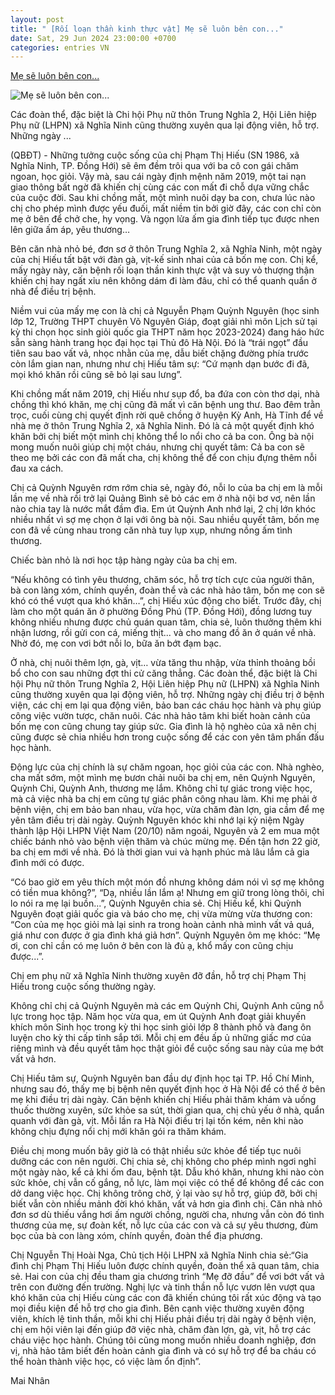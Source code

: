 ```yaml
---
layout: post
title: " [Rối loạn thần kinh thực vật] Mẹ sẽ luôn bên con..."
date: Sat, 29 Jun 2024 23:00:00 +0700
categories: entries VN
---
```

[Mẹ sẽ luôn bên con...](https://www.baoquangbinh.vn/xa-hoi/202406/me-se-luon-ben-con-2219174/)

![Mẹ sẽ luôn bên con...](https://baoquangbinh.vn/dataimages/202406/original/images786595_images786506_DSC05095.jpg)

Các đoàn thể, đặc biệt là Chi hội Phụ nữ thôn Trung Nghĩa 2, Hội Liên hiệp Phụ nữ (LHPN) xã Nghĩa Ninh cũng thường xuyên qua lại động viên, hỗ trợ. Những ngày ...

(QBĐT) - Những tưởng cuộc sống của chị Phạm Thị Hiếu (SN 1986, xã Nghĩa Ninh, TP. Đồng Hới) sẽ êm đềm trôi qua với ba cô con gái chăm ngoan, học giỏi. Vậy mà, sau cái ngày định mệnh năm 2019, một tai nạn giao thông bất ngờ đã khiến chị cùng các con mất đi chỗ dựa vững chắc của cuộc đời. Sau khi chồng mất, một mình nuôi dạy ba con, chưa lúc nào chị cho phép mình được yếu đuối, mất niềm tin bởi giờ đây, các con chỉ còn mẹ ở bên để chở che, hy vọng. Và ngọn lửa ấm gia đình tiếp tục được nhen lên giữa ấm áp, yêu thương…

Bên căn nhà nhỏ bé, đơn sơ ở thôn Trung Nghĩa 2, xã Nghĩa Ninh, một ngày của chị Hiếu tất bật với đàn gà, vịt-kế sinh nhai của cả bốn mẹ con. Chị kể, mấy ngày này, căn bệnh rối loạn thần kinh thực vật và suy vỏ thượng thận khiến chị hay ngất xỉu nên không dám đi làm đâu, chỉ có thể quanh quẩn ở nhà để điều trị bệnh.

Niềm vui của mấy mẹ con là chị cả Nguyễn Phạm Quỳnh Nguyên (học sinh lớp 12, Trường THPT chuyên Võ Nguyên Giáp, đoạt giải nhì môn Lịch sử tại kỳ thi chọn học sinh giỏi quốc gia THPT năm học 2023-2024) đang háo hức sẵn sàng hành trang học đại học tại Thủ đô Hà Nội. Đó là “trái ngọt” đầu tiên sau bao vất vả, nhọc nhằn của mẹ, dẫu biết chặng đường phía trước còn lắm gian nan, nhưng như chị Hiếu tâm sự: “Cứ mạnh dạn bước đi đã, mọi khó khăn rồi cũng sẽ bỏ lại sau lưng”.

Khi chồng mất năm 2019, chị Hiếu như sụp đổ, ba đứa con còn thơ dại, nhà chồng thì khó khăn, mẹ chị cũng đã mất vì căn bệnh ung thư. Bao đêm trằn trọc, cuối cùng chị quyết định rời quê chồng ở huyện Kỳ Anh, Hà Tĩnh để về nhà mẹ ở thôn Trung Nghĩa 2, xã Nghĩa Ninh. Đó là cả một quyết định khó khăn bởi chị biết một mình chị không thể lo nổi cho cả ba con. Ông bà nội mong muốn nuôi giúp chị một cháu, nhưng chị quyết tâm: Cả ba con sẽ theo mẹ bởi các con đã mất cha, chị không thể để con chịu đựng thêm nỗi đau xa cách.

Chị cả Quỳnh Nguyên rơm rớm chia sẻ, ngày đó, nỗi lo của ba chị em là mỗi lần mẹ về nhà rồi trở lại Quảng Bình sẽ bỏ các em ở nhà nội bơ vơ, nên lần nào chia tay là nước mắt đầm đìa. Em út Quỳnh Anh nhớ lại, 2 chị lớn khóc nhiều nhất vì sợ mẹ chọn ở lại với ông bà nội. Sau nhiều quyết tâm, bốn mẹ con đã về cùng nhau trong căn nhà tuy lụp xụp, nhưng nồng ấm tình thương.

Chiếc bàn nhỏ là nơi học tập hàng ngày của ba chị em.

“Nếu không có tình yêu thương, chăm sóc, hỗ trợ tích cực của người thân, bà con làng xóm, chính quyền, đoàn thể và các nhà hảo tâm, bốn mẹ con sẽ khó có thể vượt qua khó khăn…”, chị Hiếu xúc động cho biết. Trước đây, chị làm cho một quán ăn ở phường Đồng Phú (TP. Đồng Hới), đồng lương tuy không nhiều nhưng được chủ quán quan tâm, chia sẻ, luôn thưởng thêm khi nhận lương, rồi gửi con cá, miếng thịt... và cho mang đồ ăn ở quán về nhà. Nhờ đó, mẹ con vơi bớt nỗi lo, bữa ăn bớt đạm bạc.

Ở nhà, chị nuôi thêm lợn, gà, vịt… vừa tăng thu nhập, vừa thỉnh thoảng bồi bổ cho con sau những đợt thi cử căng thẳng. Các đoàn thể, đặc biệt là Chi hội Phụ nữ thôn Trung Nghĩa 2, Hội Liên hiệp Phụ nữ (LHPN) xã Nghĩa Ninh cũng thường xuyên qua lại động viên, hỗ trợ. Những ngày chị điều trị ở bệnh viện, các chị em lại qua động viên, bảo ban các cháu học hành và phụ giúp công việc vườn tược, chăn nuôi. Các nhà hảo tâm khi biết hoàn cảnh của bốn mẹ con cũng chung tay giúp sức. Gia đình là hộ nghèo của xã nên chị cũng được sẻ chia nhiều hơn trong cuộc sống để các con yên tâm phấn đấu học hành.

Động lực của chị chính là sự chăm ngoan, học giỏi của các con. Nhà nghèo, cha mất sớm, một mình mẹ bươn chải nuôi ba chị em, nên Quỳnh Nguyên, Quỳnh Chi, Quỳnh Anh, thương mẹ lắm. Không chỉ tự giác trong việc học, mà cả việc nhà ba chị em cũng tự giác phân công nhau làm. Khi mẹ phải ở bệnh viện, chị em bảo ban nhau, vừa học, vừa chăm đàn lợn, gia cầm để mẹ yên tâm điều trị dài ngày. Quỳnh Nguyên khóc khi nhớ lại kỷ niệm Ngày thành lập Hội LHPN Việt Nam (20/10) năm ngoái, Nguyên và 2 em mua một chiếc bánh nhỏ vào bệnh viện thăm và chúc mừng mẹ. Đến tận hơn 22 giờ, ba chị em mới về nhà. Đó là thời gian vui và hạnh phúc mà lâu lắm cả gia đình mới có được.

“Có bao giờ em yêu thích một món đồ nhưng không dám nói vì sợ mẹ không có tiền mua không?”, “Dạ, nhiều lần lắm ạ! Nhưng em giữ trong lòng thôi, chỉ lo nói ra mẹ lại buồn...”, Quỳnh Nguyên chia sẻ. Chị Hiếu kể, khi Quỳnh Nguyên đoạt giải quốc gia và báo cho mẹ, chị vừa mừng vừa thương con: “Con của mẹ học giỏi mà lại sinh ra trong hoàn cảnh nhà mình vất vả quá, giá như con được ở gia đình khá giả hơn”. Quỳnh Nguyên ôm mẹ khóc: “Mẹ ơi, con chỉ cần có mẹ luôn ở bên con là đủ ạ, khổ mấy con cũng chịu được...”.

Chị em phụ nữ xã Nghĩa Ninh thường xuyên đỡ đần, hỗ trợ chị Phạm Thị Hiếu trong cuộc sống thường ngày.

Không chỉ chị cả Quỳnh Nguyên mà các em Quỳnh Chi, Quỳnh Anh cũng nỗ lực trong học tập. Năm học vừa qua, em út Quỳnh Anh đoạt giải khuyến khích môn Sinh học trong kỳ thi học sinh giỏi lớp 8 thành phố và đang ôn luyện cho kỳ thi cấp tỉnh sắp tới. Mỗi chị em đều ấp ủ những giấc mơ của riêng mình và đều quyết tâm học thật giỏi để cuộc sống sau này của mẹ bớt vất vả hơn.

Chị Hiếu tâm sự, Quỳnh Nguyên ban đầu dự định học tại TP. Hồ Chí Minh, nhưng sau đó, thấy mẹ bị bệnh nên quyết định học ở Hà Nội để có thể ở bên mẹ khi điều trị dài ngày. Căn bệnh khiến chị Hiếu phải thăm khám và uống thuốc thường xuyên, sức khỏe sa sút, thời gian qua, chị chủ yếu ở nhà, quẩn quanh với đàn gà, vịt. Mỗi lần ra Hà Nội điều trị lại tốn kém, nên khi nào không chịu đựng nổi chị mới khăn gói ra thăm khám.

Điều chị mong muốn bây giờ là có thật nhiều sức khỏe để tiếp tục nuôi dưỡng các con nên người. Chị chia sẻ, chị không cho phép mình ngơi nghỉ một ngày nào, kể cả khi ốm đau, bệnh tật. Dẫu khó khăn, nhưng khi nào còn sức khỏe, chị vẫn cố gắng, nỗ lực, làm mọi việc có thể để không để các con dở dang việc học. Chị không trông chờ, ỷ lại vào sự hỗ trợ, giúp đỡ, bởi chị biết vẫn còn nhiều mảnh đời khó khăn, vất vả hơn gia đình chị. Căn nhà nhỏ đơn sơ dù thiếu vắng hơi ấm người chồng, người cha, nhưng vẫn còn đó tình thương của mẹ, sự đoàn kết, nỗ lực của các con và cả sự yêu thương, đùm bọc của bà con làng xóm, chính quyền, đoàn thể địa phương.

Chị Nguyễn Thị Hoài Nga, Chủ tịch Hội LHPN xã Nghĩa Ninh chia sẻ:“Gia đình chị Phạm Thị Hiếu luôn được chính quyền, đoàn thể xã quan tâm, chia sẻ. Hai con của chị đều tham gia chương trình “Mẹ đỡ đầu” để vơi bớt vất vả trên con đường đến trường. Nghị lực và tinh thần nỗ lực vươn lên vượt qua khó khăn của chị Hiếu cùng các con đã khiến chúng tôi rất xúc động và tạo mọi điều kiện để hỗ trợ cho gia đình. Bên cạnh việc thường xuyên động viên, khích lệ tinh thần, mỗi khi chị Hiếu phải điều trị dài ngày ở bệnh viện, chị em hội viên lại đến giúp đỡ việc nhà, chăm đàn lợn, gà, vịt, hỗ trợ các cháu việc học hành. Chúng tôi cũng mong muốn nhiều doanh nghiệp, đơn vị, nhà hảo tâm biết đến hoàn cảnh gia đình và có sự hỗ trợ để ba cháu có thể hoàn thành việc học, có việc làm ổn định”.

Mai Nhân


